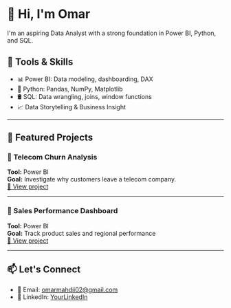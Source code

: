 # 👋 Hi, I'm Omar
I'm an aspiring Data Analyst with a strong foundation in Power BI, Python, and SQL.

## 🧰 Tools & Skills
- 📊 Power BI: Data modeling, dashboarding, DAX
- 🐍 Python: Pandas, NumPy, Matplotlib
- 🛢️ SQL: Data wrangling, joins, window functions
- 📈 Data Storytelling & Business Insight

---

## 📁 Featured Projects

### 🔹 Telecom Churn Analysis
**Tool:** Power BI  
**Goal:** Investigate why customers leave a telecom company.  
[🔗 View project](https://github.com/omarmahdii/powerbi-telecom-churn-analysis.git)

---

### 🔹 Sales Performance Dashboard
**Tool:** Power BI  
**Goal:** Track product sales and regional performance  
[🔗 View project](https://github.com/yourusername/sales-dashboard)

---

## 📫 Let's Connect
- 📧 Email: omarmahdii02@gmail.com
- 💼 LinkedIn: [YourLinkedIn](www.linkedin.com/in/omar-mahdy-4a77b3373)
